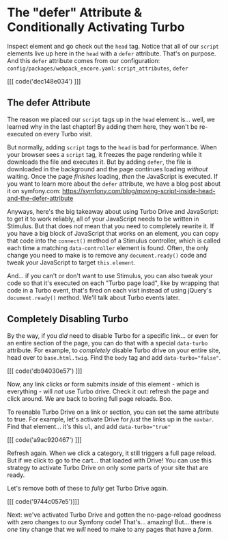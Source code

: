 # The "defer" Attribute & Conditionally Activating Turbo

Inspect element and go check out the `head` tag. Notice that all of our `script`
elements live up here in the `head` with a `defer` attribute. That's on purpose.
And this `defer` attribute comes from our configuration:
`config/packages/webpack_encore.yaml`: `script_attributes`, `defer`

[[[ code('dec148e034') ]]]

## The defer Attribute

The reason we placed our `script` tags up in the `head` element is... well, we
learned why in the last chapter! By adding them here, they won't be
re-executed on every Turbo visit.

But normally, adding `script` tags to the `head` is bad for performance. When your
browser sees a `script` tag, it freezes the page rendering while it downloads
the file and executes it. But by adding `defer`, the file is downloaded in the
background and the page continues loading *without* waiting. Once the page
*finishes* loading, *then* the JavaScript is executed. If you want to learn more
about the `defer` attribute, we have a blog post about it on symfony.com:
https://symfony.com/blog/moving-script-inside-head-and-the-defer-attribute

Anyways, here's the big takeaway about using Turbo Drive and JavaScript: to get it
to work reliably, all of your JavaScript needs to be written in Stimulus.
But that does *not* mean that you need to completely rewrite it. If you
have a big block of JavaScript that works on an element, you can copy that
code into the `connect()` method of a Stimulus controller, which is called each
time a matching `data-controller` element is found. Often, the only change you
need to make is to remove any `document.ready()` code and tweak your JavaScript
to target `this.element`.

And... if you can't or don't want to use Stimulus, you can also tweak your code so
that it's executed on each "Turbo page load", like by wrapping that code in a Turbo
event, that's fired on each visit instead of using jQuery's `document.ready()`
method. We'll talk about Turbo events later.

## Completely Disabling Turbo

By the way, if you *did* need to disable Turbo for a specific link... or even for
an entire section of the page, you can do that with a special `data-turbo`
attribute. For example, to *completely* disable Turbo drive on your entire site,
head over to `base.html.twig`. Find the `body` tag and add `data-turbo="false"`.

[[[ code('db94030e57') ]]]

Now, any link clicks or form submits *inside* of this element - which is
everything - will *not* use Turbo drive. Check it out: refresh the page and click
around. We are back to boring full page reloads. Boo.

To reenable Turbo Drive on a link or section, you can set the same attribute to true.
For example, let's activate Drive for *just* the links up in the `navbar`. Find
that element... it's this `ul`, and add `data-turbo="true"`

[[[ code('a9ac920467') ]]]

Refresh again. When we click a category, it still triggers a full page reload. But
if we click to go to the cart... that loaded with Drive! You can use this strategy
to activate Turbo Drive on only some parts of your site that are ready.

Let's remove both of these to *fully* get Turbo Drive again.

[[[ code('9744c057e5')]]]

Next: we've activated Turbo Drive and gotten the no-page-reload goodness with zero
changes to our Symfony code! That's... amazing! But... there is *one* tiny change
that we *will* need to make to any pages that have a *form*.
